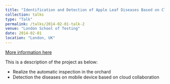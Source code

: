 ```yaml
---
title: "Identification and Detection of Apple Leaf Diseases Based on Cloud Collaboration and Convolutional Neural Network"
collection: talks
type: "Talk"
permalink: /talks/2014-02-01-talk-2
venue: "London School of Testing"
date: 2014-02-01
location: "London, UK"
---
```


[More information here](http://example2.com)

This is a description of the project as below:
* Realize the automatic inspection in the orchard
* Detection the diseases on mobile device based on cloud collaboration